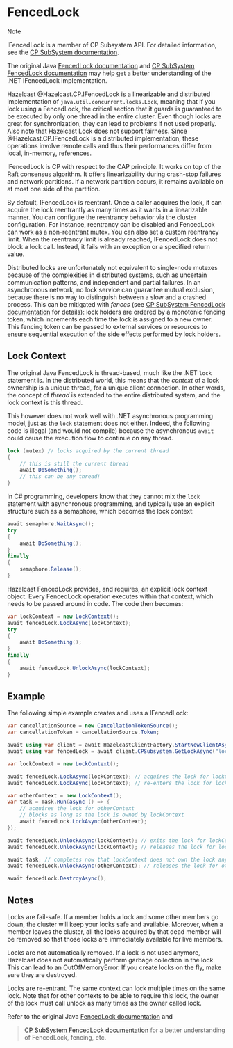 # FencedLock

> [!NOTE]
> IFencedLock is a member of CP Subsystem API. For detailed information, see the [CP SubSystem documentation](../cpsubsystem.md).
>
> The original Java [FencedLock documentation](https://docs.hazelcast.com/imdg/latest/data-structures/fencedlock) and 
> [CP SubSystem FencedLock documentation](https://docs.hazelcast.com/imdg/latest/cp-subsystem/fencedlock) may help get a
> better understanding of the .NET IFencedLock implementation.

Hazelcast @Hazelcast.CP.IFencedLock is a linearizable and distributed implementation of `java.util.concurrent.locks.Lock`, meaning that if you lock using a FencedLock, the critical section that it guards is guaranteed to be executed by only one thread in the entire cluster. Even though locks are great for synchronization, they can lead to problems if not used properly. Also note that Hazelcast Lock does not support fairness.
Since @Hazelcast.CP.IFencedLock is a distributed implementation, these operations involve remote calls and thus their performances differ from local, in-memory, references.

IFencedLock is CP with respect to the CAP principle. It works on top of the Raft consensus algorithm. It offers 
linearizability during crash-stop failures and network partitions. If a network partition occurs, it remains 
available on at most one side of the partition.

By default, IFencedLock is reentrant. Once a caller acquires the lock, it can acquire the lock reentrantly as many
times as it wants in a linearizable manner. You can configure the reentrancy behavior via the cluster configuration.
For instance, reentrancy can be disabled and FencedLock can work as a non-reentrant mutex. You can also set a 
custom reentrancy limit. When the reentrancy limit is already reached, IFencedLock does not block a lock call. 
Instead, it fails with an exception or a specified return value.

Distributed locks are unfortunately not equivalent to single-node mutexes because of the complexities in distributed 
systems, such as uncertain communication patterns, and independent and partial failures. In an asynchronous network, 
no lock service can guarantee mutual exclusion, because there is no way to distinguish between a slow and a crashed 
process. This can be mitigated with *fences* (see [CP SubSystem FencedLock documentation](https://docs.hazelcast.com/imdg/latest/cp-subsystem/fencedlock)
for details): lock holders are ordered by a monotonic fencing token, which increments each time the lock is assigned 
to a new owner. This fencing token can be passed to external services or resources to ensure sequential execution of 
the side effects performed by lock holders.

## Lock Context

The original Java FencedLock is thread-based, much like the .NET `lock` statement is. In the distributed world, this
means that the *context* of a lock ownership is a unique thread, for a unique client connection. In other words, the
concept of *thread* is extended to the entire distributed system, and the lock context is this thread.

This however does not work well with .NET asynchronous programming model, just as the `lock` statement does not either.
Indeed, the following code is illegal (and would not compile) because the asynchronous `await` could cause the execution
flow to continue on any thread.

```csharp
lock (mutex) // locks acquired by the current thread
{
    // this is still the current thread
    await DoSomething();
    // this can be any thread!
}
```

In C# programming, developers know that they cannot mix the `lock` statement with asynchronous programming, and 
typically use an explicit structure such as a semaphore, which becomes the lock context:

```csharp
await semaphore.WaitAsync();
try
{
    await DoSomething();
}
finally 
{
    semaphore.Release();
}
```

Hazelcast FencedLock provides, and requires, an explicit lock context object. Every FencedLock operation
executes within that context, which needs to be passed around in code. The code then becomes:

```csharp
var lockContext = new LockContext();
await fencedLock.LockAsync(lockContext);
try
{
    await DoSomething();
}
finally 
{
    await fencedLock.UnlockAsync(lockContext);
}
```

## Example

The following simple example creates and uses a IFencedLock:

```csharp
var cancellationSource = new CancellationTokenSource();
var cancellationToken = cancellationSource.Token;

await using var client = await HazelcastClientFactory.StartNewClientAsync(options);
await using var fencedLock = await client.CPSubsystem.GetLockAsync("lock-name");

var lockContext = new LockContext();

await fencedLock.LockAsync(lockContext); // acquires the lock for lockContext (count = 1)
await fencedLock.LockAsync(lockContext); // re-enters the lock for lockContext (count = 2)

var otherContext = new LockContext();
var task = Task.Run(async () => {
    // acquires the lock for otherContext
    // blocks as long as the lock is owned by lockContext
    await fencedLock.LockAsync(otherContext);
});

await fencedLock.UnlockAsync(lockContext); // exits the lock for lockContext (count = 1)
await fencedLock.UnlockAsync(lockContext); // releases the lock for lockContext

await task; // completes now that lockContext does not own the lock anymore
await fencedLock.UnlockAsync(otherContext); // releases the lock for otherContext

await fencedLock.DestroyAsync();
```

## Notes

Locks are fail-safe. If a member holds a lock and some other members go down, the cluster will keep your 
locks safe and available. Moreover, when a member leaves the cluster, all the locks acquired by that dead 
member will be removed so that those locks are immediately available for live members.

Locks are not automatically removed. If a lock is not used anymore, Hazelcast does not automatically 
perform garbage collection in the lock. This can lead to an OutOfMemoryError. If you create locks on 
the fly, make sure they are destroyed.

Locks are re-entrant. The same context can lock multiple times on the same lock. Note that for other 
contexts to be able to require this lock, the owner of the lock must call unlock as many times as the 
owner called lock.

Refer to the original Java [FencedLock documentation](https://docs.hazelcast.com/imdg/latest/data-structures/fencedlock) and 
> [CP SubSystem FencedLock documentation](https://docs.hazelcast.com/imdg/latest/cp-subsystem/fencedlock) for a
> better understanding of FencedLock, fencing, etc.